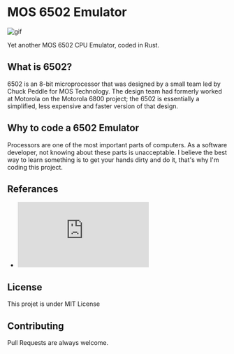 # MOS 6502 Emulator

![gif](https://media.giphy.com/media/l0HUpt2s9Pclgt9Vm/giphy.gif)

Yet another MOS 6502 CPU Emulator, coded in Rust.

## What is 6502?

6502 is an 8-bit microprocessor that was designed by a small team led by Chuck Peddle for MOS Technology. The design team had formerly worked at Motorola on the Motorola 6800 project; the 6502 is essentially a simplified, less expensive and faster version of that design.

## Why to code a 6502 Emulator

Processors are one of the most important parts of computers. As a software developer, not knowing about these parts is unacceptable. I believe the best way to learn something is to get your hands dirty and do it, that's why I'm coding this project.

## Referances

* ![bugzmanov's tutorial](https://bugzmanov.github.io/nes_ebook/index.html)

## License

This projet is under MIT License

## Contributing

Pull Requests are always welcome.